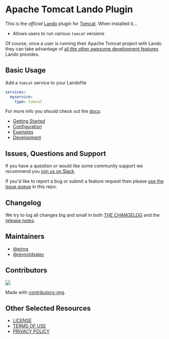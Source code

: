 # Apache Tomcat Lando Plugin

This is the _official_ [Lando](https://lando.dev) plugin for [Tomcat](https://tomcat.apache.org). When installed it...

* Allows users to run various `tomcat` versions

Of course, once a user is running their Apache Tomcat project with Lando they can take advantage of [all the other awesome development features](https://docs.lando.dev) Lando provides.

## Basic Usage

Add a `tomcat` service to your Landofile

```yaml
services:
  myservice:
    type: tomcat
```

For more info you should check out the [docs](https://docs.lando.dev/tomcat):

* [Getting Started](https://docs.lando.dev/tomcat/)
* [Configuration](https://docs.lando.dev/tomcat/config.html)
* [Examples](https://github.com/lando/tomcat/tree/main/examples)
* [Development](https://docs.lando.dev/tomcat/development.html)

## Issues, Questions and Support

If you have a question or would like some community support we recommend you [join us on Slack](https://launchpass.com/devwithlando).

If you'd like to report a bug or submit a feature request then please [use the issue queue](https://github.com/lando/tomcat/issues/new/choose) in this repo.

## Changelog

We try to log all changes big and small in both [THE CHANGELOG](https://github.com/lando/tomcat/blob/main/CHANGELOG.md) and the [release notes](https://github.com/lando/tomcat/releases).


## Maintainers

* [@pirog](https://github.com/pirog)
* [@reynoldsalec](https://github.com/reynoldsalec)

## Contributors

<a href="https://github.com/lando/tomcat/graphs/contributors">
  <img src="https://contrib.rocks/image?repo=lando/tomcat" />
</a>

Made with [contributors-img](https://contrib.rocks).

## Other Selected Resources

* [LICENSE](/LICENSE)
* [TERMS OF USE](https://docs.lando.dev/terms)
* [PRIVACY POLICY](https://docs.lando.dev/privacy)

